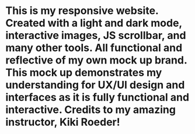 # This is my responsive website. Created with a light and dark mode, interactive images, JS scrollbar, and many other tools. All functional and reflective of my own mock up brand. This mock up demonstrates my understanding for UX/UI design and interfaces as it is fully functional and interactive. Credits to my amazing instructor, Kiki Roeder!
